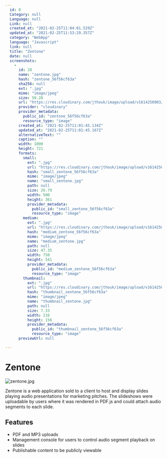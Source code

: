 ```yaml
---
  id: 8
  Category: null
  Language: null
  Link: null
  created_at: "2021-02-25T11:04:01.529Z"
  updated_at: "2021-02-25T11:53:29.357Z"
  category: "WebApp"
  language: "Javascript"
  link: null
  title: "Zentone"
  date: null
  screenshots: 
    - 
      id: 28
      name: "zentone.jpg"
      hash: "zentone_56f56cf63a"
      sha256: null
      ext: ".jpg"
      mime: "image/jpeg"
      size: 50.28
      url: "https://res.cloudinary.com/jthouk/image/upload/v1614250903/zentone_56f56cf63a.jpg"
      provider: "cloudinary"
      provider_metadata: 
        public_id: "zentone_56f56cf63a"
        resource_type: "image"
      created_at: "2021-02-25T11:01:45.134Z"
      updated_at: "2021-02-25T11:01:45.167Z"
      alternativeText: ""
      caption: ""
      width: 1000
      height: 721
      formats: 
        small: 
          ext: ".jpg"
          url: "https://res.cloudinary.com/jthouk/image/upload/v1614250904/small_zentone_56f56cf63a.jpg"
          hash: "small_zentone_56f56cf63a"
          mime: "image/jpeg"
          name: "small_zentone.jpg"
          path: null
          size: 26.79
          width: 500
          height: 361
          provider_metadata: 
            public_id: "small_zentone_56f56cf63a"
            resource_type: "image"
        medium: 
          ext: ".jpg"
          url: "https://res.cloudinary.com/jthouk/image/upload/v1614250904/medium_zentone_56f56cf63a.jpg"
          hash: "medium_zentone_56f56cf63a"
          mime: "image/jpeg"
          name: "medium_zentone.jpg"
          path: null
          size: 47.35
          width: 750
          height: 541
          provider_metadata: 
            public_id: "medium_zentone_56f56cf63a"
            resource_type: "image"
        thumbnail: 
          ext: ".jpg"
          url: "https://res.cloudinary.com/jthouk/image/upload/v1614250903/thumbnail_zentone_56f56cf63a.jpg"
          hash: "thumbnail_zentone_56f56cf63a"
          mime: "image/jpeg"
          name: "thumbnail_zentone.jpg"
          path: null
          size: 7.33
          width: 216
          height: 156
          provider_metadata: 
            public_id: "thumbnail_zentone_56f56cf63a"
            resource_type: "image"
      previewUrl: null

---
```

# Zentone

![zentone.jpg](https://res.cloudinary.com/jthouk/image/upload/v1614250903/zentone_56f56cf63a.jpg)

Zentone is a web application sold to a client to host and display slides playing audio presentations for marketing pitches. The slideshows were uploadable by users where it was rendered in PDF.js and could attach audio segments to each slide.

## Features

* PDF and MP3 uploads
* Management console for users to control audio segment playback on slides
* Publishable content to be publicly viewable

